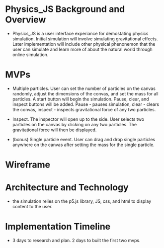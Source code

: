 # Physics_JS Background and Overview

- Physics_JS is a user interface experiance for demostating physics simulation. Initial simulation will involve simulating gravitational effects. Later implementation will include other physical phenonemon that the user can simulate and learn more of about the natural world through online simulation. 

# MVPs 
- Multiple particles. User can set the number of particles on the canvas randomly, adjust the dimensions of the convas, and set the mass for all particles. A start button will begin the simulation. Pause, clear, and inspect buttons will be added. Pause - pauses simulation, clear - clears the convas, inspect - inspects gravitational force of any two particles. 

- Inspect. The inspector will open up to the side. User selects two particles on the canvas by clicking on any two particles. The gravitational force will then be displayed. 

- (bonus) Single particle event. User can drag and drop single particles anywhere on the canvas after setting the mass for the single particle. 

# Wireframe 

# Architecture and Technology

- the simulation relies on the p5.js library, JS, css, and html to display content to the user. 

# Implementation Timeline 

- 3 days to research and plan. 2 days to built the first two mvps. 